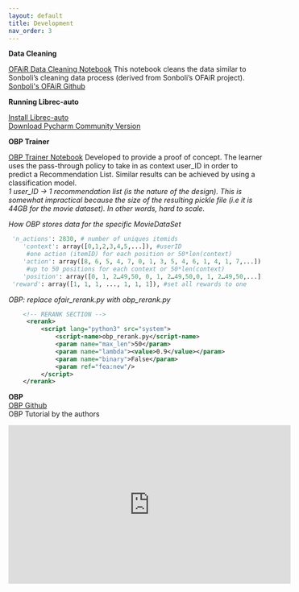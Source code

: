 ```yaml
---
layout: default
title: Development
nav_order: 3
---
```


**Data Cleaning**

[OFAiR Data Cleaning Notebook](https://github.com/luciajayne/obp-librec-main/blob/main/content/OFAiR_Paper_Replication.ipynb) This notebook cleans the data similar to Sonboli’s cleaning data process (derived from Sonboli’s OFAiR project). <br />
[Sonboli's OFAiR Github](https://github.com/nasimsonboli/OFAiR/blob/main/source%20code/ML26_data_prep.ipynb)

**Running Librec-auto**

[Install Librec-auto](https://librec-auto.readthedocs.io/en/latest/index.html) <br />
[Download Pycharm Community Version](https://www.jetbrains.com/pycharm/download/#section=windows)

**OBP Trainer** 

[OBP Trainer Notebook](content/OBP_Trainer.ipynb)
Developed to provide a proof of concept. The learner uses the pass-through policy to take in as context user_ID in order to predict a Recommendation List. Similar results can be achieved by using a classification model. <br />
*1 user_ID → 1 recommendation list (is the nature of the design). This is somewhat impractical because the size of the resulting pickle file (i.e it is 44GB for the movie dataset). In other words, hard to scale.* <br />

*How OBP stores data for the specific MovieDataSet*
```Python
 'n_actions': 2830, # number of uniques itemids
    'context': array([0,1,2,3,4,5,...]), #userID
     #one action (itemID) for each position or 50*len(context)
    'action': array([8, 6, 5, 4, 7, 0, 1, 3, 5, 4, 6, 1, 4, 1, 7,...]), 
     #up to 50 positions for each context or 50*len(context)
    'position': array([0, 1, 2…49,50, 0, 1, 2…49,50,0, 1, 2…49,50,...]), 
 'reward': array([1, 1, 1, ..., 1, 1, 1]), #set all rewards to one
```
*OBP: replace ofair_rerank.py with obp_rerank.py* <br />
```XML
	<!-- RERANK SECTION -->
	 <rerank>
		 <script lang="python3" src="system">
			 <script-name>obp_rerank.py</script-name> 
			 <param name="max_len">50</param>
			 <param name="lambda"><value>0.9</value></param>
			 <param name="binary">False</param>
			 <param ref="fea:new"/>
		 </script>
	</rerank>
```

**OBP** <br />
[OBP Github](https://github.com/st-tech/zr-obp) <br />
OBP Tutorial by the authors
<iframe width="560" height="315" src="https://www.youtube.com/embed/HMo9fQMVB4w" title="YouTube video player" frameborder="0" allow="accelerometer; autoplay; clipboard-write; encrypted-media; gyroscope; picture-in-picture" allowfullscreen></iframe>
